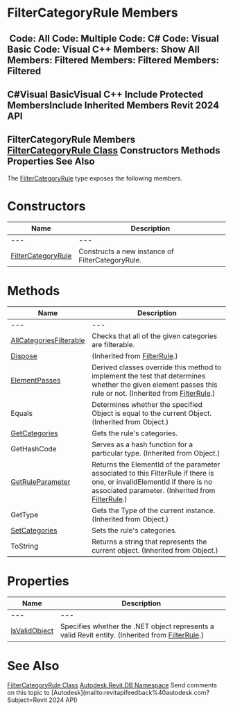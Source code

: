 # FilterCategoryRule Members

﻿
 Code: All Code: Multiple Code: C# Code: Visual Basic Code: Visual C++  Members: Show All Members: Filtered Members: Filtered Members: Filtered   
---  
C#Visual BasicVisual C++
Include Protected MembersInclude Inherited Members
Revit 2024 API  
---  
FilterCategoryRule Members  
[FilterCategoryRule Class](7df5b10b-c423-b5c8-6492-1274d7a447d9.md "FilterCategoryRule Class") Constructors Methods Properties See Also  
---  
The [FilterCategoryRule](7df5b10b-c423-b5c8-6492-1274d7a447d9.md "FilterCategoryRule Class") type exposes the following members.
# Constructors
| Name | Description |
| --- | --- |
| --- | --- | --- |
| [FilterCategoryRule](64d860ff-691b-59d5-b2ec-938386718cb8.md "FilterCategoryRule Constructor") | Constructs a new instance of FilterCategoryRule. |

# Methods
| Name | Description |
| --- | --- |
| --- | --- | --- |
| [AllCategoriesFilterable](e208c218-9ce0-a356-f909-b8b7dbea830f.md "AllCategoriesFilterable Method") | Checks that all of the given categories are filterable. |
| [Dispose](53795b29-5ad3-3db7-bbc3-b45f8a68fc21.md "Dispose Method") | (Inherited from [FilterRule](a8f202ca-3c88-ecc4-fa93-549b26a412d7.md "FilterRule Class").) |
| [ElementPasses](d0a73972-2d31-1e23-590a-5094367aff87.md "ElementPasses Method") | Derived classes override this method to implement the test that determines whether the given element passes this rule or not.  (Inherited from [FilterRule](a8f202ca-3c88-ecc4-fa93-549b26a412d7.md "FilterRule Class").) |
| Equals | Determines whether the specified Object is equal to the current Object. (Inherited from Object.) |
| [GetCategories](b6c50b64-8745-5453-44c3-726ea09b329c.md "GetCategories Method") | Gets the rule's categories. |
| GetHashCode | Serves as a hash function for a particular type.  (Inherited from Object.) |
| [GetRuleParameter](f30e47b9-df2f-8baa-ffeb-b957c8810156.md "GetRuleParameter Method") | Returns the ElementId of the parameter associated to this FilterRule if there is one, or invalidElementId if there is no associated parameter.  (Inherited from [FilterRule](a8f202ca-3c88-ecc4-fa93-549b26a412d7.md "FilterRule Class").) |
| GetType | Gets the Type of the current instance. (Inherited from Object.) |
| [SetCategories](4e30b67e-56c0-8ba8-90a2-71cee5b004d2.md "SetCategories Method") | Sets the rule's categories. |
| ToString | Returns a string that represents the current object. (Inherited from Object.) |

# Properties
| Name | Description |
| --- | --- |
| --- | --- | --- |
| [IsValidObject](9790a762-b6d0-c905-463b-5235ffd50082.md "IsValidObject Property") | Specifies whether the .NET object represents a valid Revit entity.  (Inherited from [FilterRule](a8f202ca-3c88-ecc4-fa93-549b26a412d7.md "FilterRule Class").) |

# See Also
[FilterCategoryRule Class](7df5b10b-c423-b5c8-6492-1274d7a447d9.md "FilterCategoryRule Class")
[Autodesk.Revit.DB Namespace](87546ba7-461b-c646-cbb1-2cb8f5bff8b2.md "Autodesk.Revit.DB Namespace")
Send comments on this topic to [Autodesk](mailto:revitapifeedback%40autodesk.com?Subject=Revit 2024 API)